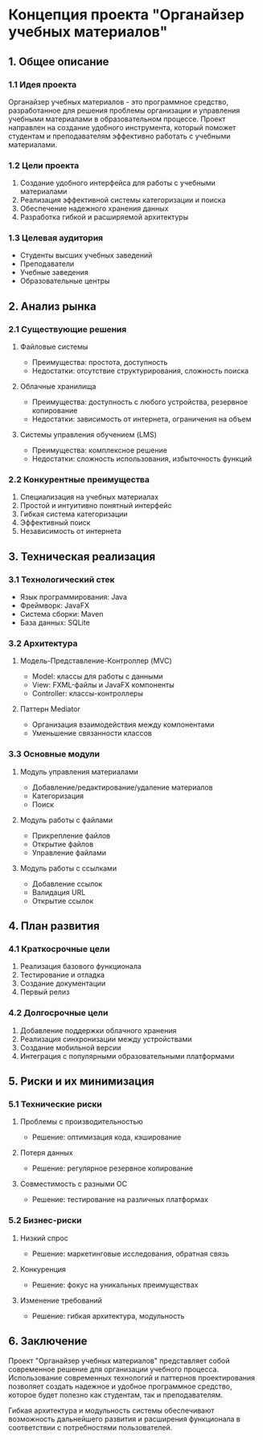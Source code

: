 # Концепция проекта "Органайзер учебных материалов"

## 1. Общее описание

### 1.1 Идея проекта
Органайзер учебных материалов - это программное средство, разработанное для решения проблемы организации и управления учебными материалами в образовательном процессе. Проект направлен на создание удобного инструмента, который поможет студентам и преподавателям эффективно работать с учебными материалами.

### 1.2 Цели проекта
1. Создание удобного интерфейса для работы с учебными материалами
2. Реализация эффективной системы категоризации и поиска
3. Обеспечение надежного хранения данных
4. Разработка гибкой и расширяемой архитектуры

### 1.3 Целевая аудитория
- Студенты высших учебных заведений
- Преподаватели
- Учебные заведения
- Образовательные центры

## 2. Анализ рынка

### 2.1 Существующие решения
1. Файловые системы
   - Преимущества: простота, доступность
   - Недостатки: отсутствие структурирования, сложность поиска

2. Облачные хранилища
   - Преимущества: доступность с любого устройства, резервное копирование
   - Недостатки: зависимость от интернета, ограничения на объем

3. Системы управления обучением (LMS)
   - Преимущества: комплексное решение
   - Недостатки: сложность использования, избыточность функций

### 2.2 Конкурентные преимущества
1. Специализация на учебных материалах
2. Простой и интуитивно понятный интерфейс
3. Гибкая система категоризации
4. Эффективный поиск
5. Независимость от интернета

## 3. Техническая реализация

### 3.1 Технологический стек
- Язык программирования: Java
- Фреймворк: JavaFX
- Система сборки: Maven
- База данных: SQLite

### 3.2 Архитектура
1. Модель-Представление-Контроллер (MVC)
   - Model: классы для работы с данными
   - View: FXML-файлы и JavaFX компоненты
   - Controller: классы-контроллеры

2. Паттерн Mediator
   - Организация взаимодействия между компонентами
   - Уменьшение связанности классов

### 3.3 Основные модули
1. Модуль управления материалами
   - Добавление/редактирование/удаление материалов
   - Категоризация
   - Поиск

2. Модуль работы с файлами
   - Прикрепление файлов
   - Открытие файлов
   - Управление файлами

3. Модуль работы с ссылками
   - Добавление ссылок
   - Валидация URL
   - Открытие ссылок

## 4. План развития

### 4.1 Краткосрочные цели
1. Реализация базового функционала
2. Тестирование и отладка
3. Создание документации
4. Первый релиз

### 4.2 Долгосрочные цели
1. Добавление поддержки облачного хранения
2. Реализация синхронизации между устройствами
3. Создание мобильной версии
4. Интеграция с популярными образовательными платформами

## 5. Риски и их минимизация

### 5.1 Технические риски
1. Проблемы с производительностью
   - Решение: оптимизация кода, кэширование

2. Потеря данных
   - Решение: регулярное резервное копирование

3. Совместимость с разными ОС
   - Решение: тестирование на различных платформах

### 5.2 Бизнес-риски
1. Низкий спрос
   - Решение: маркетинговые исследования, обратная связь

2. Конкуренция
   - Решение: фокус на уникальных преимуществах

3. Изменение требований
   - Решение: гибкая архитектура, модульность

## 6. Заключение

Проект "Органайзер учебных материалов" представляет собой современное решение для организации учебного процесса. Использование современных технологий и паттернов проектирования позволяет создать надежное и удобное программное средство, которое будет полезно как студентам, так и преподавателям.

Гибкая архитектура и модульность системы обеспечивают возможность дальнейшего развития и расширения функционала в соответствии с потребностями пользователей. 